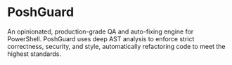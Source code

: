 # PoshGuard
An opinionated, production-grade QA and auto-fixing engine for PowerShell. PoshGuard uses deep AST   analysis to enforce strict correctness, security, and style, automatically refactoring code to meet the   highest standards.
